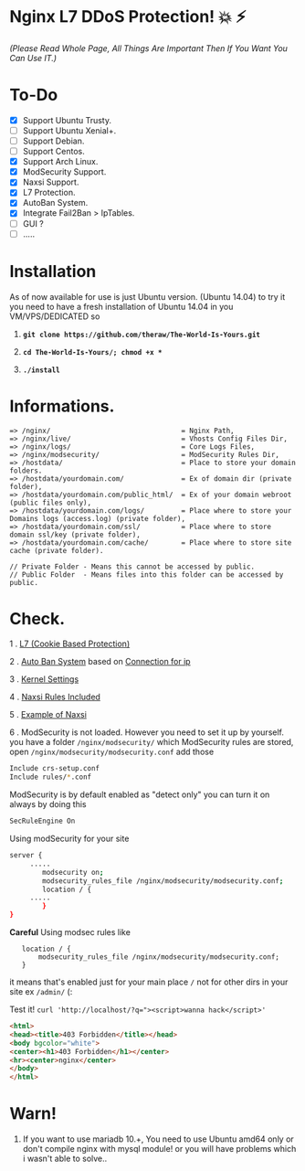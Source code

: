 # Nginx L7 DDoS Protection! :boom: :zap:
*(Please Read Whole Page, All Things Are Important Then If You Want You Can Use IT.)*

# To-Do

- [x] Support Ubuntu Trusty.
- [ ] Support Ubuntu Xenial+.
- [ ] Support Debian.
- [ ] Support Centos.
- [x] Support Arch Linux.
- [x] ModSecurity Support.
- [x] Naxsi Support.
- [x] L7 Protection.
- [x] AutoBan System.
- [x] Integrate Fail2Ban > IpTables.
- [ ] GUI ?
- [ ] .....

# Installation

As of now available for use is just Ubuntu version. (Ubuntu 14.04) to try it you need to have a fresh installation of 
Ubuntu 14.04 in you VM/VPS/DEDICATED so 

1. **`git clone https://github.com/theraw/The-World-Is-Yours.git`**

2. **`cd The-World-Is-Yours/; chmod +x *`**

3. **`./install`**


# Informations.
```
=> /nginx/                                = Nginx Path,
=> /nginx/live/                           = Vhosts Config Files Dir,
=> /nginx/logs/                           = Core Logs Files,
=> /nginx/modsecurity/                    = ModSecurity Rules Dir,
=> /hostdata/                             = Place to store your domain folders.
=> /hostdata/yourdomain.com/              = Ex of domain dir (private folder),
=> /hostdata/yourdomain.com/public_html/  = Ex of your domain webroot (public files only),
=> /hostdata/yourdomain.com/logs/         = Place where to store your Domains logs (access.log) (private folder),
=> /hostdata/yourdomain.com/ssl/          = Place where to store domain ssl/key (private folder),
=> /hostdata/yourdomain.com/cache/        = Place where to store site cache (private folder).

// Private Folder - Means this cannot be accessed by public.
// Public Folder  - Means files into this folder can be accessed by public.
```


# Check.

1 . [L7 (Cookie Based Protection)](https://github.com/theraw/The-World-Is-Yours/blob/master/static/nginx.conf#L15-L42)

2 . [Auto Ban System](https://github.com/theraw/The-World-Is-Yours/blob/master/iptables/jail.local#L105-L111) based on [Connection for ip](https://github.com/theraw/The-World-Is-Yours/blob/master/static/nginx.conf#L72-L73)

3 . [Kernel Settings](https://github.com/theraw/The-World-Is-Yours/blob/master/static/sysctl.conf#L1-L34)

4 . [Naxsi Rules Included](https://github.com/theraw/The-World-Is-Yours/blob/master/static/nginx.conf#L118)

5 . [Example of Naxsi](https://github.com/theraw/The-World-Is-Yours/blob/master/static/vhost/default#L12-L19)

6 . ModSecurity is not loaded. However you need to set it up by yourself. you have a folder `/nginx/modsecurity/`
which ModSecurity rules are stored, open `/nginx/modsecurity/modsecurity.conf` add those

```bash
Include crs-setup.conf
Include rules/*.conf
```
ModSecurity is by default enabled as "detect only" you can turn it on always by doing this

```bash
SecRuleEngine On
```

Using modSecurity for your site
```bash
server { 
     ..... 
        modsecurity on;
        modsecurity_rules_file /nginx/modsecurity/modsecurity.conf; 
        location / { 
     ..... 
        } 
}
```
**Careful** Using modsec rules like
```
   location / { 
       modsecurity_rules_file /nginx/modsecurity/modsecurity.conf; 
   } 
```
it means that's enabled just for your main place `/` not for other dirs in your site ex `/admin/` (:


Test it!
`curl 'http://localhost/?q="><script>wanna hack</script>'`
```html
<html>
<head><title>403 Forbidden</title></head>
<body bgcolor="white">
<center><h1>403 Forbidden</h1></center>
<hr><center>nginx</center>
</body>
</html>
```

# Warn!
1. If you want to use mariadb 10.+, You need to use Ubuntu amd64 only or don't compile nginx with mysql module! or you will have problems which i wasn't able to solve..

